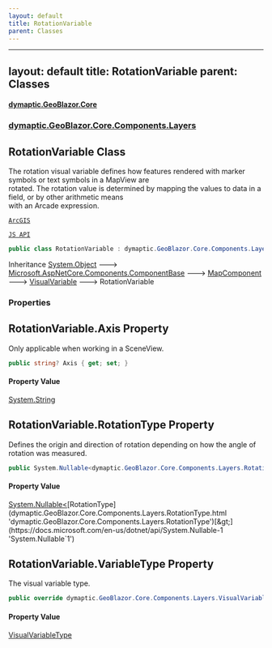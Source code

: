 ```yaml
---
layout: default
title: RotationVariable
parent: Classes
---
```

---
layout: default
title: RotationVariable
parent: Classes
---
#### [dymaptic.GeoBlazor.Core](index.html 'index')
### [dymaptic.GeoBlazor.Core.Components.Layers](index.html#dymaptic.GeoBlazor.Core.Components.Layers 'dymaptic.GeoBlazor.Core.Components.Layers')

## RotationVariable Class

The rotation visual variable defines how features rendered with marker symbols or text symbols in a MapView are  
rotated. The rotation value is determined by mapping the values to data in a field, or by other arithmetic means  
with an Arcade expression.  
<a target="_blank" href="https://developers.arcgis.com/javascript/latest/api-reference/esri-renderers-visualVariables-RotationVariable.html">  
    ArcGIS  
    JS API  
</a>

```csharp
public class RotationVariable : dymaptic.GeoBlazor.Core.Components.Layers.VisualVariable
```

Inheritance [System.Object](https://docs.microsoft.com/en-us/dotnet/api/System.Object 'System.Object') &#129106; [Microsoft.AspNetCore.Components.ComponentBase](https://docs.microsoft.com/en-us/dotnet/api/Microsoft.AspNetCore.Components.ComponentBase 'Microsoft.AspNetCore.Components.ComponentBase') &#129106; [MapComponent](dymaptic.GeoBlazor.Core.Components.MapComponent.html 'dymaptic.GeoBlazor.Core.Components.MapComponent') &#129106; [VisualVariable](dymaptic.GeoBlazor.Core.Components.Layers.VisualVariable.html 'dymaptic.GeoBlazor.Core.Components.Layers.VisualVariable') &#129106; RotationVariable
### Properties

<a name='dymaptic.GeoBlazor.Core.Components.Layers.RotationVariable.Axis'></a>

## RotationVariable.Axis Property

Only applicable when working in a SceneView.

```csharp
public string? Axis { get; set; }
```

#### Property Value
[System.String](https://docs.microsoft.com/en-us/dotnet/api/System.String 'System.String')

<a name='dymaptic.GeoBlazor.Core.Components.Layers.RotationVariable.RotationType'></a>

## RotationVariable.RotationType Property

Defines the origin and direction of rotation depending on how the angle of rotation was measured.

```csharp
public System.Nullable<dymaptic.GeoBlazor.Core.Components.Layers.RotationType> RotationType { get; set; }
```

#### Property Value
[System.Nullable&lt;](https://docs.microsoft.com/en-us/dotnet/api/System.Nullable-1 'System.Nullable`1')[RotationType](dymaptic.GeoBlazor.Core.Components.Layers.RotationType.html 'dymaptic.GeoBlazor.Core.Components.Layers.RotationType')[&gt;](https://docs.microsoft.com/en-us/dotnet/api/System.Nullable-1 'System.Nullable`1')

<a name='dymaptic.GeoBlazor.Core.Components.Layers.RotationVariable.VariableType'></a>

## RotationVariable.VariableType Property

The visual variable type.

```csharp
public override dymaptic.GeoBlazor.Core.Components.Layers.VisualVariableType VariableType { get; }
```

#### Property Value
[VisualVariableType](dymaptic.GeoBlazor.Core.Components.Layers.VisualVariableType.html 'dymaptic.GeoBlazor.Core.Components.Layers.VisualVariableType')

